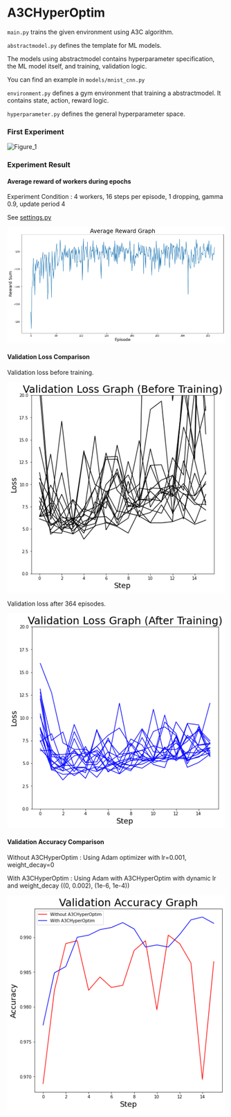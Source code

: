 # A3CHyperOptim

`main.py` trains the given environment using A3C algorithm.

`abstractmodel.py` defines the template for ML models.

The models using abstractmodel contains hyperparameter specification, the ML model itself, and training, validation logic.

You can find an example in `models/mnist_cnn.py`

`environment.py` defines a gym environment that training a abstractmodel. It contains state, action, reward logic.

`hyperparameter.py` defines the general hyperparameter space.

### First Experiment

![Figure_1](https://user-images.githubusercontent.com/53331577/144956770-21884871-0c8e-4cfa-9b28-8ed7c88ffa14.png)

### Experiment Result

#### Average reward of workers during epochs

Experiment Condition : 4 workers, 16 steps per episode, 1 dropping, gamma 0.9, update period 4

See [settings.py](settings.py)

![Figure_2](images/average_reward.png)

#### Validation Loss Comparison

Validation loss before training.

![Figure_3](images/val_before.png)

Validation loss after 364 episodes.

![Figure_4](images/val_after.png)

#### Validation Accuracy Comparison

Without A3CHyperOptim : Using Adam optimizer with lr=0.001, weight_decay=0

With A3CHyperOptim : Using Adam with A3CHyperOptim with dynamic lr and weight_decay ((0, 0.002), (1e-6, 1e-4))

![Figure_5](images/val_acc.png)